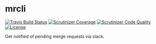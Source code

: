 # mrcli

[![Travis Build Status](https://img.shields.io/travis/danielpieper/mrcli.svg?branch=master&style=flat-square)](https://travis-ci.org/danielpieper/fints-ofx?branch=master)
[![Scrutinizer Coverage](https://img.shields.io/scrutinizer/coverage/g/danielpieper/mrcli.svg?branch=master&style=flat-square)](https://scrutinizer-ci.com/g/danielpieper/fints-ofx/?branch=master)
[![Scrutinizer Code Quality](https://img.shields.io/scrutinizer/g/danielpieper/mrcli.svg?branch=master&style=flat-square)](https://scrutinizer-ci.com/g/danielpieper/fints-ofx/?branch=master)
[![License](https://img.shields.io/badge/license-MIT-red.svg?style=flat-square)](LICENSE)

Get notified of pending merge requests via slack.

